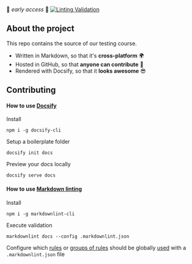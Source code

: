 🚧 *early access* 🚧 [![Linting Validation](https://travis-ci.org/dialex/start-testing.svg?branch=travis)](https://travis-ci.org/dialex/start-testing)

## About the project

This repo contains the source of our testing course.

- Written in Markdown, so that it's **cross-platform** 🌍
- Hosted in GitHub, so that **anyone can contribute** 🤝
- Rendered with Docsify, so that it **looks awesome** 😎

## Contributing

#### How to use [Docsify](https://github.com/QingWei-Li/docsify/)

Install

```shell
npm i -g docsify-cli
```

Setup a boilerplate folder

```shell
docsify init docs
```

Preview your docs locally

```shell
docsify serve docs
```

#### How to use [Markdown linting](https://github.com/DavidAnson/markdownlint)

Install

```shell
npm i -g markdownlint-cli
```

Execute validation

```shell
markdownlint docs --config .markdownlint.json
```

Configure which [rules](https://github.com/DavidAnson/markdownlint#rules--aliases) or [groups of rules](https://github.com/DavidAnson/markdownlint#tags) should be globally [used](https://github.com/DavidAnson/markdownlint#optionsconfig) with a `.markdownlint.json` file
